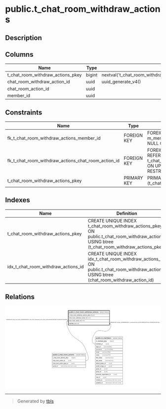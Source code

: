 # public.t_chat_room_withdraw_actions

## Description

## Columns

| Name | Type | Default | Nullable | Children | Parents | Comment |
| ---- | ---- | ------- | -------- | -------- | ------- | ------- |
| t_chat_room_withdraw_actions_pkey | bigint | nextval('t_chat_room_withdraw_actions_t_chat_room_withdraw_actions_p_seq'::regclass) | false |  |  |  |
| chat_room_withdraw_action_id | uuid | uuid_generate_v4() | false |  |  |  |
| chat_room_action_id | uuid |  | false |  | [public.t_chat_room_actions](public.t_chat_room_actions.md) |  |
| member_id | uuid |  | true |  | [public.m_members](public.m_members.md) |  |

## Constraints

| Name | Type | Definition |
| ---- | ---- | ---------- |
| fk_t_chat_room_withdraw_actions_member_id | FOREIGN KEY | FOREIGN KEY (member_id) REFERENCES m_members(member_id) ON UPDATE SET NULL ON DELETE SET NULL |
| fk_t_chat_room_withdraw_actions_chat_room_action_id | FOREIGN KEY | FOREIGN KEY (chat_room_action_id) REFERENCES t_chat_room_actions(chat_room_action_id) ON UPDATE RESTRICT ON DELETE RESTRICT |
| t_chat_room_withdraw_actions_pkey | PRIMARY KEY | PRIMARY KEY (t_chat_room_withdraw_actions_pkey) |

## Indexes

| Name | Definition |
| ---- | ---------- |
| t_chat_room_withdraw_actions_pkey | CREATE UNIQUE INDEX t_chat_room_withdraw_actions_pkey ON public.t_chat_room_withdraw_actions USING btree (t_chat_room_withdraw_actions_pkey) |
| idx_t_chat_room_withdraw_actions_id | CREATE UNIQUE INDEX idx_t_chat_room_withdraw_actions_id ON public.t_chat_room_withdraw_actions USING btree (chat_room_withdraw_action_id) |

## Relations

![er](public.t_chat_room_withdraw_actions.svg)

---

> Generated by [tbls](https://github.com/k1LoW/tbls)
